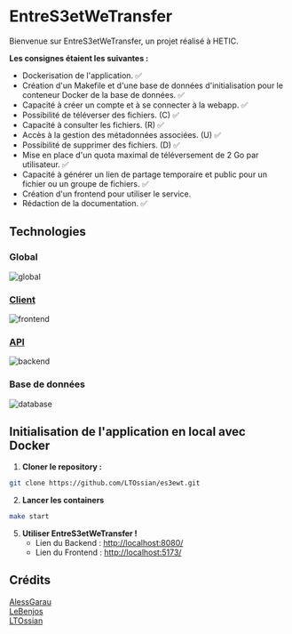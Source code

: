 # EntreS3etWeTransfer

Bienvenue sur EntreS3etWeTransfer, un projet réalisé à HETIC.

**Les consignes étaient les suivantes :**

- Dockerisation de l'application. ✅
- Création d'un Makefile et d'une base de données d'initialisation pour le conteneur Docker de la base de données. ✅
- Capacité à créer un compte et à se connecter à la webapp. ✅
- Possibilité de téléverser des fichiers. (C) ✅
- Capacité à consulter les fichiers. (R) ✅
- Accès à la gestion des métadonnées associées. (U) ✅
- Possibilité de supprimer des fichiers. (D) ✅
- Mise en place d'un quota maximal de téléversement de 2 Go par utilisateur. ✅
- Capacité à générer un lien de partage temporaire et public pour un fichier ou un groupe de fichiers. ✅
- Création d'un frontend pour utiliser le service.
- Rédaction de la documentation. ✅

## Technologies

### Global

![global](https://skillicons.dev/icons?i=docker,git,typescript)

### [Client](./packages/client/README.md)

![frontend](https://skillicons.dev/icons?i=vite,react)

### [API](./packages/api/README.md)

![backend](https://skillicons.dev/icons?i=nodejs,express)

### Base de données

![database](https://skillicons.dev/icons?i=postgres,minio)

## Initialisation de l'application en local avec Docker

1. **Cloner le repository :**

```bash
git clone https://github.com/LTOssian/es3ewt.git
```

2. **Lancer les containers**

```bash
make start
```

5. **Utiliser EntreS3etWeTransfer !**
   - Lien du Backend : <http://localhost:8080/>
   - Lien du Frontend : <http://localhost:5173/>

## Crédits

[AlessGarau](https://github.com/AlessGarau)  
[LeBenjos](https://github.com/LeBenjos)  
[LTOssian](https://github.com/LTOssian)
